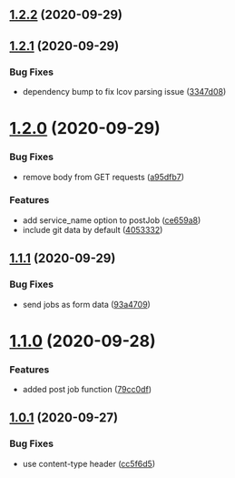 ## [1.2.2](https://github.com/bconnorwhite/coveralls-api/compare/v1.2.1...v1.2.2) (2020-09-29)



## [1.2.1](https://github.com/bconnorwhite/coveralls-api/compare/v1.2.0...v1.2.1) (2020-09-29)


### Bug Fixes

* dependency bump to fix lcov parsing issue ([3347d08](https://github.com/bconnorwhite/coveralls-api/commit/3347d087926f09b2ed3970c8a124ae56595232bd))



# [1.2.0](https://github.com/bconnorwhite/coveralls-api/compare/v1.1.1...v1.2.0) (2020-09-29)


### Bug Fixes

* remove body from GET requests ([a95dfb7](https://github.com/bconnorwhite/coveralls-api/commit/a95dfb7dd17853283f15893b39feedd0e8bcdb1d))


### Features

* add service_name option to postJob ([ce659a8](https://github.com/bconnorwhite/coveralls-api/commit/ce659a8b62c86fc2e9be41d52e48ddba28713879))
* include git data by default ([4053332](https://github.com/bconnorwhite/coveralls-api/commit/4053332e9e6a56a8b4daabb1bd4cf9ffac3ca568))



## [1.1.1](https://github.com/bconnorwhite/coveralls-api/compare/v1.1.0...v1.1.1) (2020-09-29)


### Bug Fixes

* send jobs as form data ([93a4709](https://github.com/bconnorwhite/coveralls-api/commit/93a4709102ca888cc259d5c720eb6b1f8fedcb05))



# [1.1.0](https://github.com/bconnorwhite/coveralls-api/compare/v1.0.1...v1.1.0) (2020-09-28)


### Features

* added post job function ([79cc0df](https://github.com/bconnorwhite/coveralls-api/commit/79cc0dffd16883a488f81daa767b4e057796df41))



## [1.0.1](https://github.com/bconnorwhite/coveralls-api/compare/cc5f6d518afaa7b60a2edd623e9685deae92c359...v1.0.1) (2020-09-27)


### Bug Fixes

* use content-type header ([cc5f6d5](https://github.com/bconnorwhite/coveralls-api/commit/cc5f6d518afaa7b60a2edd623e9685deae92c359))



